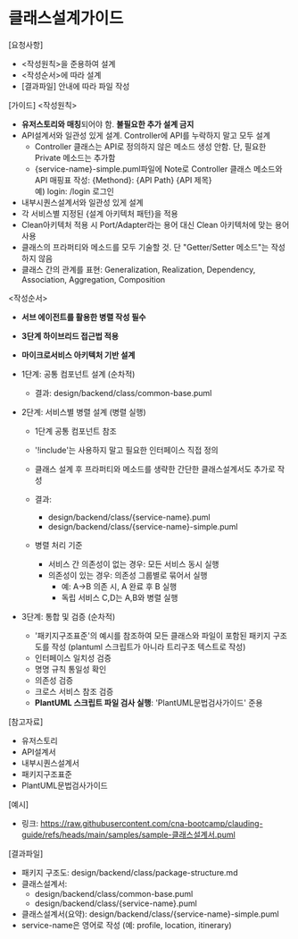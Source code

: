 # 클래스설계가이드 

[요청사항]
- <작성원칙>을 준용하여 설계
- <작성순서>에 따라 설계
- [결과파일] 안내에 따라 파일 작성   

[가이드]
<작성원칙>
- **유저스토리와 매칭**되어야 함. **불필요한 추가 설계 금지**
- API설계서와 일관성 있게 설계. Controller에 API를 누락하지 말고 모두 설계 
  - Controller 클래스는 API로 정의하지 않은 메소드 생성 안함. 단, 필요한 Private 메소드는 추가함  
  - {service-name}-simple.puml파일에 Note로 Controller 클래스 메소드와 API 매핑표 작성: {Methond}: {API Path} {API 제목}  
    예) login: /login 로그인 
- 내부시퀀스설계서와 일관성 있게 설계   
- 각 서비스별 지정된 {설계 아키텍처 패턴}을 적용
- Clean아키텍처 적용 시 Port/Adapter라는 용어 대신 Clean 아키텍처에 맞는 용어 사용
- 클래스의 프라퍼티와 메소드를 모두 기술할 것. 단 "Getter/Setter 메소드"는 작성하지 않음    
- 클래스 간의 관계를 표현: Generalization, Realization, Dependency, Association, Aggregation, Composition

<작성순서>
- **서브 에이전트를 활용한 병렬 작성 필수**
- **3단계 하이브리드 접근법 적용**
- **마이크로서비스 아키텍처 기반 설계**

- 1단계: 공통 컴포넌트 설계 (순차적)
  - 결과: design/backend/class/common-base.puml

- 2단계: 서비스별 병렬 설계 (병렬 실행)
  - 1단계 공통 컴포넌트 참조
  - '!include'는 사용하지 말고 필요한 인터페이스 직접 정의
  - 클래스 설계 후 프라퍼티와 메소드를 생략한 간단한 클래스설계서도 추가로 작성
  - 결과: 
    - design/backend/class/{service-name}.puml
    - design/backend/class/{service-name}-simple.puml

  - 병렬 처리 기준
    - 서비스 간 의존성이 없는 경우: 모든 서비스 동시 실행
    - 의존성이 있는 경우: 의존성 그룹별로 묶어서 실행
      - 예: A→B 의존 시, A 완료 후 B 실행
      - 독립 서비스 C,D는 A,B와 병렬 실행

- 3단계: 통합 및 검증 (순차적)
  - '패키지구조표준'의 예시를 참조하여 모든 클래스와 파일이 포함된 패키지 구조도를 작성 
    (plantuml 스크립트가 아니라 트리구조 텍스트로 작성)   
  - 인터페이스 일치성 검증
  - 명명 규칙 통일성 확인
  - 의존성 검증
  - 크로스 서비스 참조 검증
  - **PlantUML 스크립트 파일 검사 실행**: 'PlantUML문법검사가이드' 준용

[참고자료]
- 유저스토리
- API설계서
- 내부시퀀스설계서
- 패키지구조표준
- PlantUML문법검사가이드

[예시]
- 링크: https://raw.githubusercontent.com/cna-bootcamp/clauding-guide/refs/heads/main/samples/sample-클래스설계서.puml
  
[결과파일]
- 패키지 구조도: design/backend/class/package-structure.md
- 클래스설계서: 
  - design/backend/class/common-base.puml
  - design/backend/class/{service-name}.puml
- 클래스설계서(요약): design/backend/class/{service-name}-simple.puml
- service-name은 영어로 작성 (예: profile, location, itinerary)
